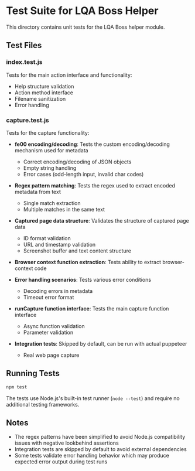 # Test Suite for LQA Boss Helper

This directory contains unit tests for the LQA Boss helper module.

## Test Files

### index.test.js
Tests for the main action interface and functionality:
- Help structure validation
- Action method interface
- Filename sanitization
- Error handling

### capture.test.js
Tests for the capture functionality:
- **fe00 encoding/decoding**: Tests the custom encoding/decoding mechanism used for metadata
  - Correct encoding/decoding of JSON objects
  - Empty string handling
  - Error cases (odd-length input, invalid char codes)
  
- **Regex pattern matching**: Tests the regex used to extract encoded metadata from text
  - Single match extraction
  - Multiple matches in the same text
  
- **Captured page data structure**: Validates the structure of captured page data
  - ID format validation
  - URL and timestamp validation
  - Screenshot buffer and text content structure
  
- **Browser context function extraction**: Tests ability to extract browser-context code
  
- **Error handling scenarios**: Tests various error conditions
  - Decoding errors in metadata
  - Timeout error format
  
- **runCapture function interface**: Tests the main capture function interface
  - Async function validation
  - Parameter validation
  
- **Integration tests**: Skipped by default, can be run with actual puppeteer
  - Real web page capture

## Running Tests

```bash
npm test
```

The tests use Node.js's built-in test runner (`node --test`) and require no additional testing frameworks.

## Notes

- The regex patterns have been simplified to avoid Node.js compatibility issues with negative lookbehind assertions
- Integration tests are skipped by default to avoid external dependencies
- Some tests validate error handling behavior which may produce expected error output during test runs 